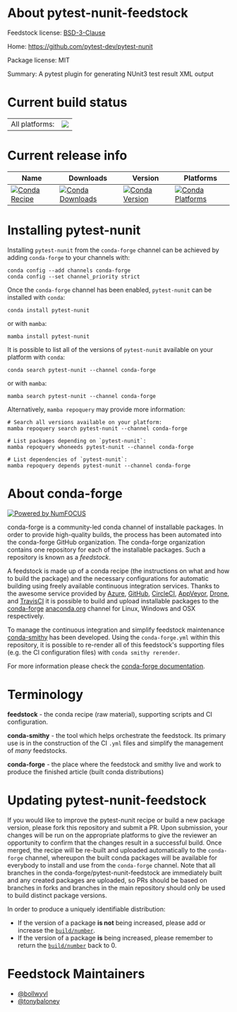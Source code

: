 About pytest-nunit-feedstock
============================

Feedstock license: [BSD-3-Clause](https://github.com/conda-forge/pytest-nunit-feedstock/blob/main/LICENSE.txt)

Home: https://github.com/pytest-dev/pytest-nunit

Package license: MIT

Summary: A pytest plugin for generating NUnit3 test result XML output

Current build status
====================


<table><tr><td>All platforms:</td>
    <td>
      <a href="https://dev.azure.com/conda-forge/feedstock-builds/_build/latest?definitionId=10398&branchName=main">
        <img src="https://dev.azure.com/conda-forge/feedstock-builds/_apis/build/status/pytest-nunit-feedstock?branchName=main">
      </a>
    </td>
  </tr>
</table>

Current release info
====================

| Name | Downloads | Version | Platforms |
| --- | --- | --- | --- |
| [![Conda Recipe](https://img.shields.io/badge/recipe-pytest--nunit-green.svg)](https://anaconda.org/conda-forge/pytest-nunit) | [![Conda Downloads](https://img.shields.io/conda/dn/conda-forge/pytest-nunit.svg)](https://anaconda.org/conda-forge/pytest-nunit) | [![Conda Version](https://img.shields.io/conda/vn/conda-forge/pytest-nunit.svg)](https://anaconda.org/conda-forge/pytest-nunit) | [![Conda Platforms](https://img.shields.io/conda/pn/conda-forge/pytest-nunit.svg)](https://anaconda.org/conda-forge/pytest-nunit) |

Installing pytest-nunit
=======================

Installing `pytest-nunit` from the `conda-forge` channel can be achieved by adding `conda-forge` to your channels with:

```
conda config --add channels conda-forge
conda config --set channel_priority strict
```

Once the `conda-forge` channel has been enabled, `pytest-nunit` can be installed with `conda`:

```
conda install pytest-nunit
```

or with `mamba`:

```
mamba install pytest-nunit
```

It is possible to list all of the versions of `pytest-nunit` available on your platform with `conda`:

```
conda search pytest-nunit --channel conda-forge
```

or with `mamba`:

```
mamba search pytest-nunit --channel conda-forge
```

Alternatively, `mamba repoquery` may provide more information:

```
# Search all versions available on your platform:
mamba repoquery search pytest-nunit --channel conda-forge

# List packages depending on `pytest-nunit`:
mamba repoquery whoneeds pytest-nunit --channel conda-forge

# List dependencies of `pytest-nunit`:
mamba repoquery depends pytest-nunit --channel conda-forge
```


About conda-forge
=================

[![Powered by
NumFOCUS](https://img.shields.io/badge/powered%20by-NumFOCUS-orange.svg?style=flat&colorA=E1523D&colorB=007D8A)](https://numfocus.org)

conda-forge is a community-led conda channel of installable packages.
In order to provide high-quality builds, the process has been automated into the
conda-forge GitHub organization. The conda-forge organization contains one repository
for each of the installable packages. Such a repository is known as a *feedstock*.

A feedstock is made up of a conda recipe (the instructions on what and how to build
the package) and the necessary configurations for automatic building using freely
available continuous integration services. Thanks to the awesome service provided by
[Azure](https://azure.microsoft.com/en-us/services/devops/), [GitHub](https://github.com/),
[CircleCI](https://circleci.com/), [AppVeyor](https://www.appveyor.com/),
[Drone](https://cloud.drone.io/welcome), and [TravisCI](https://travis-ci.com/)
it is possible to build and upload installable packages to the
[conda-forge](https://anaconda.org/conda-forge) [anaconda.org](https://anaconda.org/)
channel for Linux, Windows and OSX respectively.

To manage the continuous integration and simplify feedstock maintenance
[conda-smithy](https://github.com/conda-forge/conda-smithy) has been developed.
Using the ``conda-forge.yml`` within this repository, it is possible to re-render all of
this feedstock's supporting files (e.g. the CI configuration files) with ``conda smithy rerender``.

For more information please check the [conda-forge documentation](https://conda-forge.org/docs/).

Terminology
===========

**feedstock** - the conda recipe (raw material), supporting scripts and CI configuration.

**conda-smithy** - the tool which helps orchestrate the feedstock.
                   Its primary use is in the construction of the CI ``.yml`` files
                   and simplify the management of *many* feedstocks.

**conda-forge** - the place where the feedstock and smithy live and work to
                  produce the finished article (built conda distributions)


Updating pytest-nunit-feedstock
===============================

If you would like to improve the pytest-nunit recipe or build a new
package version, please fork this repository and submit a PR. Upon submission,
your changes will be run on the appropriate platforms to give the reviewer an
opportunity to confirm that the changes result in a successful build. Once
merged, the recipe will be re-built and uploaded automatically to the
`conda-forge` channel, whereupon the built conda packages will be available for
everybody to install and use from the `conda-forge` channel.
Note that all branches in the conda-forge/pytest-nunit-feedstock are
immediately built and any created packages are uploaded, so PRs should be based
on branches in forks and branches in the main repository should only be used to
build distinct package versions.

In order to produce a uniquely identifiable distribution:
 * If the version of a package **is not** being increased, please add or increase
   the [``build/number``](https://docs.conda.io/projects/conda-build/en/latest/resources/define-metadata.html#build-number-and-string).
 * If the version of a package **is** being increased, please remember to return
   the [``build/number``](https://docs.conda.io/projects/conda-build/en/latest/resources/define-metadata.html#build-number-and-string)
   back to 0.

Feedstock Maintainers
=====================

* [@bollwyvl](https://github.com/bollwyvl/)
* [@tonybaloney](https://github.com/tonybaloney/)

